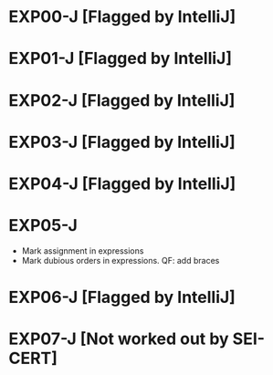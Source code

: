 # EXP00-J [Flagged by IntelliJ]
# EXP01-J [Flagged by IntelliJ]
# EXP02-J [Flagged by IntelliJ]
# EXP03-J [Flagged by IntelliJ]
# EXP04-J [Flagged by IntelliJ]

# EXP05-J 
- Mark assignment in expressions
- Mark dubious orders in expressions. QF: add braces

# EXP06-J [Flagged by IntelliJ]

# EXP07-J [Not worked out by SEI-CERT]

